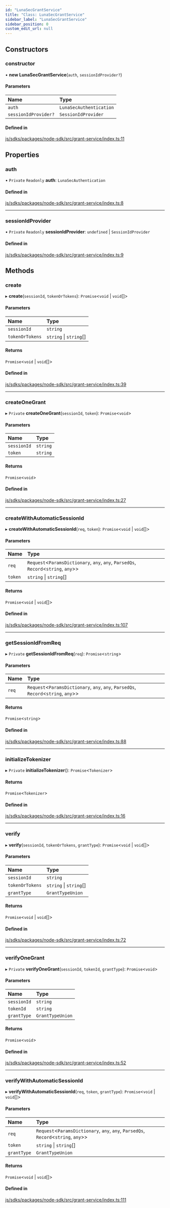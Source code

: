 ```yaml
---
id: "LunaSecGrantService"
title: "Class: LunaSecGrantService"
sidebar_label: "LunaSecGrantService"
sidebar_position: 0
custom_edit_url: null
---
```


## Constructors

### constructor

• **new LunaSecGrantService**(`auth`, `sessionIdProvider?`)

#### Parameters

| Name | Type |
| :------ | :------ |
| `auth` | `LunaSecAuthentication` |
| `sessionIdProvider?` | `SessionIdProvider` |

#### Defined in

[js/sdks/packages/node-sdk/src/grant-service/index.ts:11](https://github.com/refinery-labs/lunasec-monorepo/blob/69269f1/js/sdks/packages/node-sdk/src/grant-service/index.ts#L11)

## Properties

### auth

• `Private` `Readonly` **auth**: `LunaSecAuthentication`

#### Defined in

[js/sdks/packages/node-sdk/src/grant-service/index.ts:8](https://github.com/refinery-labs/lunasec-monorepo/blob/69269f1/js/sdks/packages/node-sdk/src/grant-service/index.ts#L8)

___

### sessionIdProvider

• `Private` `Readonly` **sessionIdProvider**: `undefined` \| `SessionIdProvider`

#### Defined in

[js/sdks/packages/node-sdk/src/grant-service/index.ts:9](https://github.com/refinery-labs/lunasec-monorepo/blob/69269f1/js/sdks/packages/node-sdk/src/grant-service/index.ts#L9)

## Methods

### create

▸ **create**(`sessionId`, `tokenOrTokens`): `Promise`<`void` \| `void`[]\>

#### Parameters

| Name | Type |
| :------ | :------ |
| `sessionId` | `string` |
| `tokenOrTokens` | `string` \| `string`[] |

#### Returns

`Promise`<`void` \| `void`[]\>

#### Defined in

[js/sdks/packages/node-sdk/src/grant-service/index.ts:39](https://github.com/refinery-labs/lunasec-monorepo/blob/69269f1/js/sdks/packages/node-sdk/src/grant-service/index.ts#L39)

___

### createOneGrant

▸ `Private` **createOneGrant**(`sessionId`, `token`): `Promise`<`void`\>

#### Parameters

| Name | Type |
| :------ | :------ |
| `sessionId` | `string` |
| `token` | `string` |

#### Returns

`Promise`<`void`\>

#### Defined in

[js/sdks/packages/node-sdk/src/grant-service/index.ts:27](https://github.com/refinery-labs/lunasec-monorepo/blob/69269f1/js/sdks/packages/node-sdk/src/grant-service/index.ts#L27)

___

### createWithAutomaticSessionId

▸ **createWithAutomaticSessionId**(`req`, `token`): `Promise`<`void` \| `void`[]\>

#### Parameters

| Name | Type |
| :------ | :------ |
| `req` | `Request`<`ParamsDictionary`, `any`, `any`, `ParsedQs`, `Record`<`string`, `any`\>\> |
| `token` | `string` \| `string`[] |

#### Returns

`Promise`<`void` \| `void`[]\>

#### Defined in

[js/sdks/packages/node-sdk/src/grant-service/index.ts:107](https://github.com/refinery-labs/lunasec-monorepo/blob/69269f1/js/sdks/packages/node-sdk/src/grant-service/index.ts#L107)

___

### getSessionIdFromReq

▸ `Private` **getSessionIdFromReq**(`req`): `Promise`<`string`\>

#### Parameters

| Name | Type |
| :------ | :------ |
| `req` | `Request`<`ParamsDictionary`, `any`, `any`, `ParsedQs`, `Record`<`string`, `any`\>\> |

#### Returns

`Promise`<`string`\>

#### Defined in

[js/sdks/packages/node-sdk/src/grant-service/index.ts:88](https://github.com/refinery-labs/lunasec-monorepo/blob/69269f1/js/sdks/packages/node-sdk/src/grant-service/index.ts#L88)

___

### initializeTokenizer

▸ `Private` **initializeTokenizer**(): `Promise`<`Tokenizer`\>

#### Returns

`Promise`<`Tokenizer`\>

#### Defined in

[js/sdks/packages/node-sdk/src/grant-service/index.ts:16](https://github.com/refinery-labs/lunasec-monorepo/blob/69269f1/js/sdks/packages/node-sdk/src/grant-service/index.ts#L16)

___

### verify

▸ **verify**(`sessionId`, `tokenOrTokens`, `grantType`): `Promise`<`void` \| `void`[]\>

#### Parameters

| Name | Type |
| :------ | :------ |
| `sessionId` | `string` |
| `tokenOrTokens` | `string` \| `string`[] |
| `grantType` | `GrantTypeUnion` |

#### Returns

`Promise`<`void` \| `void`[]\>

#### Defined in

[js/sdks/packages/node-sdk/src/grant-service/index.ts:72](https://github.com/refinery-labs/lunasec-monorepo/blob/69269f1/js/sdks/packages/node-sdk/src/grant-service/index.ts#L72)

___

### verifyOneGrant

▸ `Private` **verifyOneGrant**(`sessionId`, `tokenId`, `grantType`): `Promise`<`void`\>

#### Parameters

| Name | Type |
| :------ | :------ |
| `sessionId` | `string` |
| `tokenId` | `string` |
| `grantType` | `GrantTypeUnion` |

#### Returns

`Promise`<`void`\>

#### Defined in

[js/sdks/packages/node-sdk/src/grant-service/index.ts:52](https://github.com/refinery-labs/lunasec-monorepo/blob/69269f1/js/sdks/packages/node-sdk/src/grant-service/index.ts#L52)

___

### verifyWithAutomaticSessionId

▸ **verifyWithAutomaticSessionId**(`req`, `token`, `grantType`): `Promise`<`void` \| `void`[]\>

#### Parameters

| Name | Type |
| :------ | :------ |
| `req` | `Request`<`ParamsDictionary`, `any`, `any`, `ParsedQs`, `Record`<`string`, `any`\>\> |
| `token` | `string` \| `string`[] |
| `grantType` | `GrantTypeUnion` |

#### Returns

`Promise`<`void` \| `void`[]\>

#### Defined in

[js/sdks/packages/node-sdk/src/grant-service/index.ts:111](https://github.com/refinery-labs/lunasec-monorepo/blob/69269f1/js/sdks/packages/node-sdk/src/grant-service/index.ts#L111)
